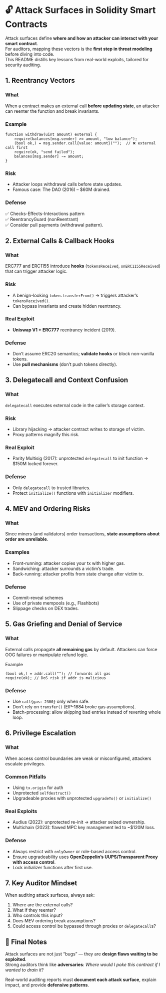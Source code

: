 # 🔓 Attack Surfaces in Solidity Smart Contracts

Attack surfaces define **where and how an attacker can interact with your smart contract**.  
For auditors, mapping these vectors is the **first step in threat modeling** before diving into code.  
This README distills key lessons from real-world exploits, tailored for security auditing.

## 1. Reentrancy Vectors
### What
When a contract makes an external call **before updating state**, an attacker can reenter the function and break invariants.

### Example
```solidity
function withdraw(uint amount) external {
    require(balances[msg.sender] >= amount, "low balance");
    (bool ok,) = msg.sender.call{value: amount}("");  // ❌ external call first
    require(ok, "send failed");
    balances[msg.sender] -= amount;
}
```
### Risk
- Attacker loops withdrawal calls before state updates.
- Famous case: The DAO (2016) – $60M drained.

### Defense
✅ Checks-Effects-Interactions pattern  
✅ ReentrancyGuard (nonReentrant)  
✅ Consider pull payments (withdrawal pattern).

## 2. External Calls & Callback Hooks
### What
ERC777 and ERC1155 introduce **hooks** (`tokensReceived`, `onERC1155Received`) that can trigger attacker logic.

### Risk
- A benign-looking `token.transferFrom()` → triggers attacker’s `tokensReceived()`.
- Can bypass invariants and create hidden reentrancy.

### Real Exploit
- **Uniswap V1 + ERC777** reentrancy incident (2019).

### Defense
- Don’t assume ERC20 semantics; **validate hooks** or block non-vanilla tokens.
- Use **pull mechanisms** (don’t push tokens directly).

## 3. Delegatecall and Context Confusion
### What
`delegatecall` executes external code in the caller’s storage context.

### Risk
- Library hijacking → attacker contract writes to storage of victim.
- Proxy patterns magnify this risk.

### Real Exploit
- Parity Multisig (2017): unprotected `delegatecall` to init function → $150M locked forever.

### Defense
- Only `delegatecall` to trusted libraries.
- Protect `initialize()` functions with `initializer` modifiers.

## 4. MEV and Ordering Risks
### What
Since miners (and validators) order transactions, **state assumptions about order are unreliable**.

### Examples
- Front-running: attacker copies your tx with higher gas.
- Sandwiching: attacker surrounds a victim’s trade.
- Back-running: attacker profits from state change after victim tx.

### Defense
- Commit–reveal schemes
- Use of private mempools (e.g., Flashbots)
- Slippage checks on DEX trades.

## 5. Gas Griefing and Denial of Service
### What
External calls propagate **all remaining gas** by default. Attackers can force OOG failures or manipulate refund logic.

Example
```solidity
(bool ok,) = addr.call(""); // forwards all gas
require(ok); // DoS risk if addr is malicious
```
### Defense
- Use `call{gas: 2300}` only when safe.
- Don’t rely on `transfer()` (EIP-1884 broke gas assumptions).
- Batch-processing: allow skipping bad entries instead of reverting whole loop.

## 6. Privilege Escalation
### What
When access control boundaries are weak or misconfigured, attackers escalate privileges.

### Common Pitfalls
- Using `tx.origin` for auth
- Unprotected `selfdestruct()`
- Upgradeable proxies with unprotected `upgradeTo()` or `initialize()`

### Real Exploits
- Audius (2022): unprotected re-init → attacker seized ownership.
- Multichain (2023): flawed MPC key management led to ~$120M loss.

### Defense
- Always restrict with `onlyOwner` or role-based access control.
- Ensure upgradeability uses **OpenZeppelin’s UUPS/Transparent Proxy with access control**.
- Lock initializer functions after first use.

## 7. Key Auditor Mindset
When auditing attack surfaces, always ask:
1. Where are the external calls?
2. What if they reenter?
3. Who controls this input?
4. Does MEV ordering break assumptions?
5. Could access control be bypassed through proxies or `delegatecall`s?

## 📌 Final Notes
Attack surfaces are not just “bugs” — they are **design flaws waiting to be exploited**.  
Strong auditors think like **adversaries**: _Where would I poke this contract if I wanted to drain it_?

Real-world auditing reports must **document each attack surface**, explain impact, and provide **defensive patterns**.
